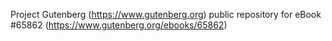 Project Gutenberg (https://www.gutenberg.org) public repository for
eBook #65862 (https://www.gutenberg.org/ebooks/65862)
